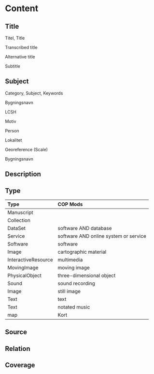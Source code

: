 # Content

## Title

Titel, Title

Transcribed title

Alternative title

Subtitle

## Subject

Category, Subject, Keywords

Bygningsnavn

LCSH

Motiv

Person

Lokalitet

Georeference (Scale)

Bygningsnavn

## Description
## Type


| Type | COP Mods |
|:----|:---------|
| Manuscript |
| Collection |
| DataSet | software AND database |
| Service | software AND online system or service |
| Software | software |
| Image | cartographic material |
| InteractiveResource | multimedia |
| MovingImage | moving image |
| PhysicalObject | three-dimensional object |
| Sound | sound recording |
| Image | still image |
| Text | text
| Text | notated music |
| map | Kort |

## Source
## Relation
## Coverage

